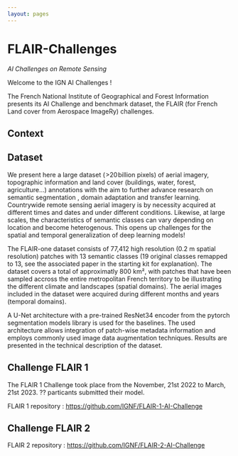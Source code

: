 ```yaml
---
layout: pages
---
```


# FLAIR-Challenges
*AI Challenges on Remote Sensing*

Welcome to the IGN AI Challenges ! 

The French National Institute of Geographical and Forest Information presents its AI Challenge and benchmark dataset, the FLAIR (for French Land cover from Aerospace ImageRy) challenges.

## Context

## Dataset

We present here a large dataset ( >20 billion pixels) of aerial imagery, topographic information and land cover (buildings, water, forest, agriculture...) annotations with the aim to further advance research on semantic segmentation , domain adaptation and transfer learning. Countrywide remote sensing aerial imagery is by necessity acquired at different times and dates and under different conditions. Likewise, at large scales, the characteristics of semantic classes can vary depending on location and become heterogenous. This opens up challenges for the spatial and temporal generalization of deep learning models! 

The FLAIR-one dataset consists of 77,412 high resolution (0.2 m spatial resolution) patches with 13 semantic classes (19 original classes remapped to 13, see the associated paper in the starting kit for explanation). The dataset covers a total of approximatly 800 km², with patches that have been sampled accross the entire metropolitan French territory to be illustrating the different climate and landscapes (spatial domains). The aerial images included in the dataset were acquired during different months and years (temporal domains).

A U-Net architecture with a pre-trained ResNet34 encoder from the pytorch segmentation models library is used for the baselines. The used architecture allows integration of patch-wise metadata information and employs commonly used image data augmentation techniques. Results are presented in the technical description of the dataset.


## Challenge FLAIR 1

The FLAIR 1 Challenge took place from the November, 21st 2022 to March, 21st 2023. ?? particants submitted their model.


FLAIR 1 repository : https://github.com/IGNF/FLAIR-1-AI-Challenge

## Challenge FLAIR 2 

FLAIR 2 repository : https://github.com/IGNF/FLAIR-2-AI-Challenge

